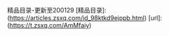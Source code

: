 精品目录-更新至200129
[精品目录]: (https://articles.zsxq.com/id_98ktkd9ejppb.html)
[url]: (https://t.zsxq.com/AmMfaiy)